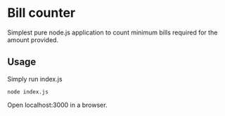 # Bill counter

Simplest pure node.js application to count minimum bills required for the amount provided.

## Usage

Simply run index.js

```
node index.js
```

Open localhost:3000 in a browser.
